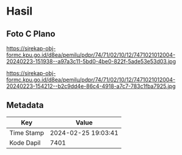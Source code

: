 # Hasil

## Foto C Plano

https://sirekap-obj-formc.kpu.go.id/d8ea/pemilu/pdpr/74/71/02/10/12/7471021012004-20240223-151938--a97a3c11-5bd0-4be0-822f-5ade53e53d03.jpg

https://sirekap-obj-formc.kpu.go.id/d8ea/pemilu/pdpr/74/71/02/10/12/7471021012004-20240223-154212--b2c9dd4e-86c4-4918-a7c7-783c1fba7925.jpg


## Metadata

| Key        | Value               |
| ---------- | ------------------- |
| Time Stamp | 2024-02-25 19:03:41 |
| Kode Dapil | 7401                |



